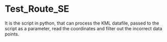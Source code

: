 # Test_Route_SE
It is the script in python, that can process the KML datafile, passed to the script as a parameter, read the coordinates and filter out the incorrect data points.
